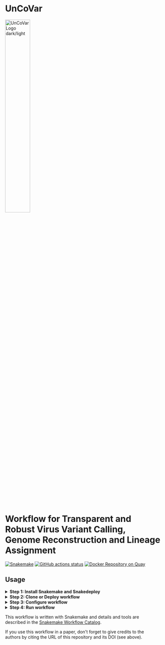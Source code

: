 # UnCoVar

<picture>
  <source media="(prefers-color-scheme: dark)" srcset="https://github.com/IKIM-Essen/uncovar/assets/77535027/8e17c6fc-ff7a-4c25-afc9-7888036d693e" width="40%">
  <source media="(prefers-color-scheme: light)" srcset="https://github.com/IKIM-Essen/uncovar/assets/77535027/c99f5a94-749b-422e-b319-1e3700d40a8e" width="40%">
  <img alt="UnCoVar Logo dark/light">
</picture>

<h1>
Workflow for Transparent and Robust Virus Variant Calling, Genome Reconstruction
 and Lineage Assignment
</h1>

[![Snakemake](https://img.shields.io/badge/snakemake-≥7.0-brightgreen.svg)](https://snakemake.bitbucket.io)
[![GitHub actions status](https://github.com/koesterlab/snakemake-workflow-sars-cov2/workflows/Tests/badge.svg?branch=master)](https://github.com/koesterlab/snakemake-workflow-sars-cov2/actions?query=branch%3Amaster+workflow%3ATests)
[![Docker Repository on Quay](https://quay.io/repository/uncovar/uncovar/status)](https://quay.io/repository/uncovar/uncovar)

## Usage

<details>
  <Summary><b>Step 1: Install Snakemake and Snakedeploy</b></Summary>

Snakemake and Snakedeploy are best installed via the [Mamba package manager](https://github.com/mamba-org/mamba)
 (a drop-in replacement for conda). If you have neither Conda nor Mamba, it can
  be installed via [Mambaforge](https://github.com/conda-forge/miniforge#mambaforge).
  For other options see [here](https://github.com/mamba-org/mamba).

Given that Mamba is installed, run

    mamba create -c conda-forge -c bioconda --name snakemake snakemake snakedeploy

to install both Snakemake and Snakedeploy in an isolated environment. For all
 following commands ensure that this environment is activated via

    conda activate snakemake
</details>

<details>
  <Summary><b>Step 2: Clone or Deploy workflow</b></Summary>

First, create an appropriate project working directory on your system and enter it:

    mkdir -p path/to/project-workdir
    cd path/to/project-workdir

In all following steps, we will assume that you are inside of that directory.
Second, run

Given that Snakemake is installed and you want to clone the full workflow you can
 do it as follows:

    git clone https://github.com/IKIM-Essen/uncovar

Given that Snakemake and Snakedeploy are installed and available (see Step 1),
 the workflow can be deployed as follows:

    snakedeploy deploy-workflow https://github.com/IKIM-Essen/uncovar . --tag v0.16.0

Snakedeploy will create two folders `workflow` and `config`. The former contains
 the deployment of the UnCoVar workflow as a
  [Snakemake module](https://snakemake.readthedocs.io/en/stable/snakefiles/deployment.html#using-and-combining-pre-exising-workflows),
  the latter contains configuration files which will be modified in the next step
  in order to configure the workflow to your needs. Later, when executing the workflow,
  Snakemake will automatically find the main Snakefile in the workflow subfolder.

</details>

<details>
  <Summary><b>Step 3: Configure workflow</b></Summary>

### General settings

#### Config file

To configure this workflow, modify `config/config.yaml` according to your
 needs, following the explanations provided in the file. It is especially recommended
 to provide a `BED` file with primer coordinates, when the analyzed reads derive
 from amplicon-tiled sequencing, so the primers are trimmed appropriately.

#### Sample sheet

The sample sheet contains all samples to be analyzed by UnCoVar.

#### Auto filling

UnCoVar offers the possibility to automatically append paired-end sequenced
 samples to the sample sheet. To load your data into the workflow execute

    snakemake --cores all --use-conda update_sample

with the root of the UnCoVar as working directory. It is recommended to use
the following structure to when adding data automatically:

    ├── archive
    ├── incoming
    └── snakemake-workflow-sars-cov2
        ├── data
            └── 2023-12-24

However, this structure is not set in stone and can be adjusted via the
`config/config.yaml` file under `data-handling`. Only the following path to the
corresponding folders, relative to the directory of UnCoVar are needed:

- **incoming**: path of incoming data, which is moved to the data directory by
  the preprocessing script. Defaults to `../incoming/`.
- **data**: path to store data within the workflow. defaults to `data/`. It is
 recommend using subfolders named properly (e.g. with date)
- **archive**: path to archive data from the results from the analysis to.
  Defaults to `../archive/`.

The incoming directory should contain paired end reads in (compressed) FASTQ
format. UnCoVar automatically copies your data into the data directory and moves
all files from incoming directory to the archive. After the analysis, all results
are compressed and saved alongside the reads.

Moreover, the sample sheet is automatically updated with the new files. Please
 note, that only the part of the filename before the first '\_' character is used
 as the sample name within the workflow. Technology and amplicon flag (**is_amplicon_data**)
 have to be revisited manually

#### Manual filling

Of course, samples to be analyzed can also be added manually to the sample sheet.
For each sample, the a new line in `config/pep/samples.csv` with the following
content has to be defined:

- **sample_name**: name or identifier of sample
- **fq1**: path to read 1 in FASTQ format
- **fq2**: path to read 2 in FASTQ format (if paired end sequencing)
- **date**: sampling date of the sample
- **is_amplicon_data**: indicates whether the data was generated with a
  shotgun (0) or amplicon (1) sequencing
- **technology**: indicates the sequencing technology used to generate
  the samples (illumina, ont, ion)
- **include_in_high_genome_summary**: indicates if sample should be included in the submission files (1) or not (0)

</details>

<details>
  <Summary><b>Step 4: Run workflow</b></Summary>
Given that the workflow has been properly deployed and configured, it can be executed as follows.

Fow running the workflow while deploying any necessary software via conda (using
 the Mamba package manager by default), run Snakemake with

    snakemake --cores all --use-conda 
Snakemake will automatically detect the main Snakefile in the workflow subfolder
 and execute the workflow module that has been defined by the deployment in step 2.

For further options, e.g. for cluster and cloud execution, see the docs.
</details>

This workflow is written with Snakemake and details and tools are described in the
[Snakemake Workflow Catalog](https://snakemake.github.io/snakemake-workflow-catalog?usage=IKIM-Essen/uncovar).

If you use this workflow in a paper, don't forget to give credits to the
authors by citing the URL of this repository and its DOI (see above).
